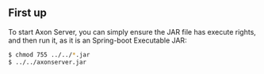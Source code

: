 ## First up

To start Axon Server, you can simply ensure the JAR file has execute rights, and then run it, as it is an Spring-boot Executable JAR:

```bash
$ chmod 755 ../../*.jar
$ ../../axonserver.jar